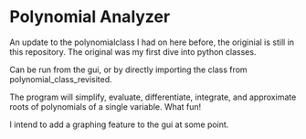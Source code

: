 # Polynomial Analyzer
An update to the polynomialclass I had on here before, the originial is still in this repository.  The original was my first dive into python classes.

Can be run from the gui, or by directly importing the class from polynomial_class_revisited.

The program will simplify, evaluate, differentiate, integrate, and approximate roots of polynomials of a single variable. What fun!

I intend to add a graphing feature to the gui at some point.  
